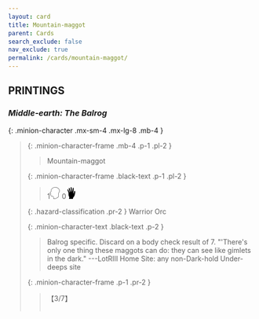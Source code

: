 ```yaml
---
layout: card
title: Mountain-maggot
parent: Cards
search_exclude: false
nav_exclude: true
permalink: /cards/mountain-maggot/
---
```


## PRINTINGS


### _Middle-earth: The Balrog_

{: .minion-character .mx-sm-4 .mx-lg-8 .mb-4 }
> {: .minion-character-frame .mb-4 .p-1 .pl-2 }
> > <div class="hazard-mp"></div>
> > <div class="card-name">Mountain-maggot</div>
>
> {: .minion-character-frame .black-text .p-1 .pl-2 }
> > 1![](/assets/images/mind.svg) 0![](/assets/images/di.svg)
>
> {: .hazard-classification .pr-2 }
> Warrior Orc
>
> {: .minion-character-text .black-text .p-2 }
> > Balrog specific. Discard on a body check result of 7.   "'There's only one thing these maggots can do: they can see like gimlets in the dark."  ---LotRIII  Home Site: any non-Dark-hold Under-deeps site 
>
> {: .minion-character-frame .p-1 .pr-2 }
> > <div class="card-shield">【3/7】</div>
> > <div class="card-corruption-white">&nbsp;</div>
